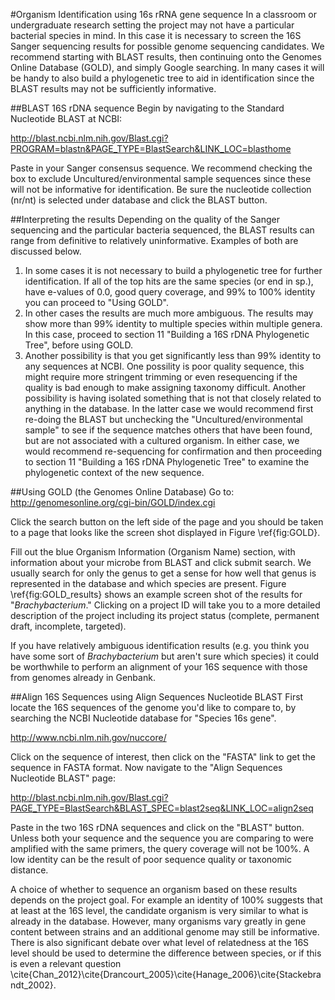#Organism Identification using 16s rRNA gene sequence
In a classroom or undergraduate research setting the project may not have a particular bacterial species in mind. In this case it is necessary to screen the 16S Sanger sequencing results for possible genome sequencing candidates.  We recommend starting with BLAST results, then continuing onto the Genomes Online Database (GOLD), and simply Google searching.  In many cases it will be handy to also build a phylogenetic tree to aid in identification since the BLAST results may not be sufficiently informative.

##BLAST 16S rDNA sequence
Begin by navigating to the Standard Nucleotide BLAST at NCBI:

http://blast.ncbi.nlm.nih.gov/Blast.cgi?PROGRAM=blastn&PAGE_TYPE=BlastSearch&LINK_LOC=blasthome

Paste in your Sanger consensus sequence.  We recommend checking the box to exclude Uncultured/environmental sample sequences since these will not be informative for identification. Be sure the nucleotide collection (nr/nt) is selected under database and click the BLAST button.

##Interpreting the results
Depending on the quality of the Sanger sequencing and the particular bacteria sequenced, the BLAST results can range from definitive to relatively uninformative. Examples of both are discussed below.

1. In some cases it is not necessary to build a phylogenetic tree for further identification. If all of the top hits are the same species (or end in sp.), have e-values of 0.0, good query coverage, and 99% to 100% identity you can proceed to "Using GOLD".
2. In other cases the results are much more ambiguous. The results may show more than 99% identity to multiple species within multiple genera. In this case, proceed to section 11 "Building a 16S rDNA Phylogenetic Tree", before using GOLD.
3. Another possibility is that you get significantly less than 99% identity to any sequences at NCBI.  One possility is poor quality sequence, this might require more stringent trimming or even resequencing if the quality is bad enough to make assigning taxonomy difficult.  Another possibility is having isolated something that is not that closely related to anything in the database.  In the latter case we would recommend first re-doing the BLAST but unchecking the "Uncultured/environmental sample" to see if the sequence matches others that have been found, but are not associated with a cultured organism.  In either case, we would recommend re-sequencing for confirmation and then proceeding to section 11 "Building a 16S rDNA Phylogenetic Tree" to examine the phylogenetic context of the new sequence.

##Using GOLD (the Genomes Online Database)
Go to: http://genomesonline.org/cgi-bin/GOLD/index.cgi

Click the search button on the left side of the page and you should be taken to a page that looks like the screen shot displayed in Figure \ref{fig:GOLD}.

Fill out the blue Organism Information (Organism Name) section, with information about your microbe from BLAST and click submit search.  We usually search for only the genus to get a sense for how well that genus is represented in the database and which species are present. Figure \ref{fig:GOLD\_results} shows an example screen shot of the results for "_Brachybacterium_." Clicking on a project ID will take you to a more detailed description of the project including its project status (complete, permanent draft, incomplete, targeted).

If you have relatively ambiguous identification results (e.g. you think you have some sort of _Brachybacterium_ but aren't sure which species) it could be worthwhile to perform an alignment of your 16S sequence with those from genomes already in Genbank.

##Align 16S Sequences using Align Sequences Nucleotide BLAST
First locate the 16S sequences of the genome you'd like to compare to, by searching the NCBI Nucleotide database for "Species 16s gene".

http://www.ncbi.nlm.nih.gov/nuccore/

Click on the sequence of interest, then click on the "FASTA" link to get the sequence in FASTA format. Now navigate to the "Align Sequences Nucleotide BLAST" page:

http://blast.ncbi.nlm.nih.gov/Blast.cgi?PAGE_TYPE=BlastSearch&BLAST_SPEC=blast2seq&LINK_LOC=align2seq

Paste in the two 16S rDNA sequences and click on the "BLAST" button. Unless both your sequence and the sequence you are comparing to were amplified with the same primers, the query coverage will not be 100%.  A low identity can be the result of poor sequence quality or taxonomic distance. 

A choice of whether to sequence an organism based on these results depends on the project goal. For example an identity of 100% suggests that at least at the 16S level, the candidate organism is very similar to what is already in the database. However, many organisms vary greatly in gene content between strains and an additional genome may still be informative. There is also significant debate over what level of relatedness at the 16S level should be used to determine the difference between species, or if this is even a relevant question \cite{Chan_2012}\cite{Drancourt_2005}\cite{Hanage_2006}\cite{Stackebrandt_2002}.

